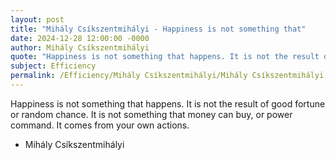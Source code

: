 ```yaml
---
layout: post
title: "Mihály Csíkszentmihályi - Happiness is not something that"
date: 2024-12-28 12:00:00 -0000
author: Mihály Csíkszentmihályi
quote: "Happiness is not something that happens. It is not the result of good fortune or random chance. It is not something that money can buy, or power command. It comes from your own actions."
subject: Efficiency
permalink: /Efficiency/Mihály Csíkszentmihályi/Mihály Csíkszentmihályi - Happiness is not something that
---
```


Happiness is not something that happens. It is not the result of good fortune or random chance. It is not something that money can buy, or power command. It comes from your own actions.

- Mihály Csíkszentmihályi
